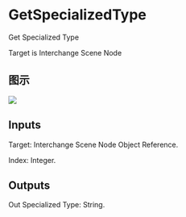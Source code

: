 # GetSpecializedType

Get Specialized Type

Target is Interchange Scene Node

## 图示

![]($-20221218-19325375.png)

## Inputs

Target: Interchange Scene Node Object Reference.

Index: Integer.  

## Outputs

Out Specialized Type: String.

